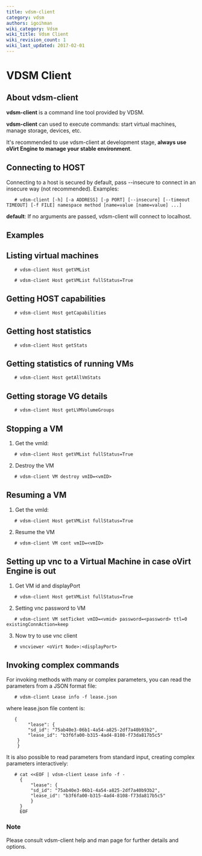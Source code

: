 ```yaml
---
title: vdsm-client
category: vdsm
authors: igoihman
wiki_category: Vdsm
wiki_title: Vdsm Client
wiki_revision_count: 1
wiki_last_updated: 2017-02-01
---
```


# VDSM Client

## About vdsm-client

**vdsm-client** is a command line tool provided by VDSM.

**vdsm-client** can used to execute commands: start virtual machines, manage storage, devices, etc.

It's recommended to use vdsm-client at development stage, **always use oVirt Engine to manage your stable environment**.

## Connecting to HOST

Connecting to a host is secured by default, pass --insecure to connect in an insecure way (not recommended). Examples:

`   # vdsm-client [-h] [-a ADDRESS] [-p PORT] [--insecure] [--timeout TIMEOUT]
                   [-f FILE] namespace method [name=value [name=value] ...]`

**default**: If no arguments are passed, vdsm-client will connect to localhost.

## Examples

## Listing virtual machines

`   # vdsm-client Host getVMList`

`   # vdsm-client Host getVMList fullStatus=True`

## Getting HOST capabilities

`   # vdsm-client Host getCapabilities`

## Getting host statistics

`   # vdsm-client Host getStats`

## Getting statistics of running VMs

`   # vdsm-client Host getAllVmStats`

## Getting storage VG details

`   # vdsm-client Host getLVMVolumeGroups`

## Stopping a VM

1) Get the vmId:

`   # vdsm-client Host getVMList fullStatus=True`

2) Destroy the VM

`   # vdsm-client VM destroy vmID=<vmID>`

## Resuming a VM

1) Get the vmId:

`   # vdsm-client Host getVMList fullStatus=True`

2) Resume the VM

`   # vdsm-client VM cont vmID=<vmID>`

## Setting up vnc to a Virtual Machine in case oVirt Engine is out

1. Get VM id and displayPort

`   # vdsm-client Host getVMList fullStatus=True`

2. Setting vnc password to VM

`   # vdsm-client VM setTicket vmID=<vmid> password=<password> ttl=0 existingConnAction=keep`

3. Now try to use vnc client

`   # vncviewer <oVirt Node>:<displayPort>`

## Invoking complex commands

For invoking methods with many or complex parameters, you can read the parameters from a JSON format file:

`   # vdsm-client Lease info -f lease.json`

where lease.json file content is:


```
   {
        "lease": {
	    "sd_id": "75ab40e3-06b1-4a54-a825-2df7a40b93b2",
	    "lease_id": "b3f6fa00-b315-4ad4-8108-f73da817b5c5"
	}
    }

```

It is also possible to read parameters from standard input, creating complex parameters interactively:


```
   # cat <<EOF | vdsm-client Lease info -f -
     {
         "lease": {
	     "sd_id": "75ab40e3-06b1-4a54-a825-2df7a40b93b2",
	     "lease_id": "b3f6fa00-b315-4ad4-8108-f73da817b5c5"
	     }
     }
     EOF

```

### Note

Please consult vdsm-client help and man page for further details and options.


